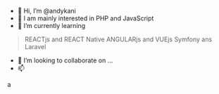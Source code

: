 - 👋 Hi, I’m @andykani
- 👀 I am mainly interested in PHP and JavaScript
- 🌱 I’m currently learning
> REACTjs and REACT Native
> ANGULARjs and VUEjs
> Symfony ans Laravel
- 💞️ I’m looking to collaborate on ...
- 📫


a
